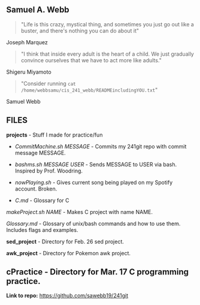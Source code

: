 ## Samuel A. Webb

> "Life is this crazy, mystical thing, and sometimes you just go out like a buster, and there's
> nothing you can do about it"

Joseph Marquez

> "I think that inside every adult is the heart of a child. We just gradually convince ourselves 
> that we have to act more like adults."

Shigeru Miyamoto

> "Consider running `cat /home/webbsamu/cis_241_webb/READMEincludingYOU.txt`"

Samuel Webb

## FILES

**projects** - Stuff I made  for practice/fun

- *CommitMachine.sh MESSAGE* - Commits my 241git repo with commit message MESSAGE.

- *bashms.sh MESSAGE USER* - Sends MESSAGE to USER via bash. Inspired by Prof. Woodring.

- *nowPlaying.sh* - Gives current song being played on my Spotify account. Broken.

- *C.md* - Glossary for C

*makeProject.sh NAME* - Makes C project with name NAME.

*Glossary.md* - Glossary of unix/bash commands and how to use them. Includes flags and examples.

**sed_project** - Directory for Feb. 26 sed project.

**awk_project** - Directory for Pokemon awk project.

**cPractice** - Directory for Mar. 17 C programming practice.
---

**Link to repo:** https://github.com/sawebb19/241git
